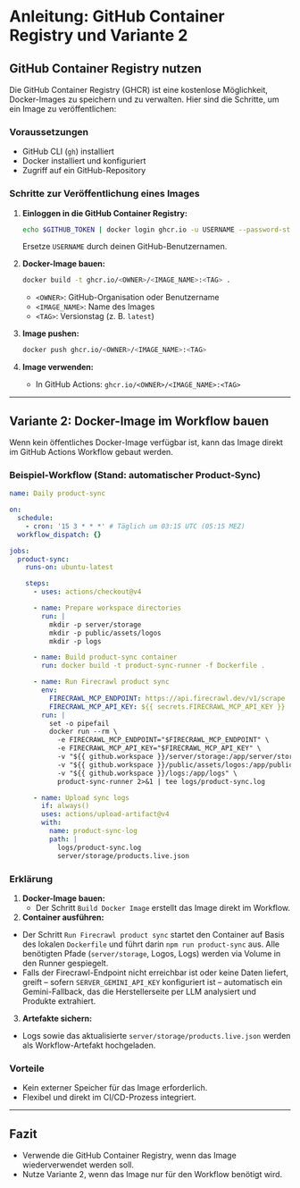 # Anleitung: GitHub Container Registry und Variante 2

## GitHub Container Registry nutzen
Die GitHub Container Registry (GHCR) ist eine kostenlose Möglichkeit, Docker-Images zu speichern und zu verwalten. Hier sind die Schritte, um ein Image zu veröffentlichen:

### Voraussetzungen
- GitHub CLI (`gh`) installiert
- Docker installiert und konfiguriert
- Zugriff auf ein GitHub-Repository

### Schritte zur Veröffentlichung eines Images
1. **Einloggen in die GitHub Container Registry:**
   ```bash
   echo $GITHUB_TOKEN | docker login ghcr.io -u USERNAME --password-stdin
   ```
   Ersetze `USERNAME` durch deinen GitHub-Benutzernamen.

2. **Docker-Image bauen:**
   ```bash
   docker build -t ghcr.io/<OWNER>/<IMAGE_NAME>:<TAG> .
   ```
   - `<OWNER>`: GitHub-Organisation oder Benutzername
   - `<IMAGE_NAME>`: Name des Images
   - `<TAG>`: Versionstag (z. B. `latest`)

3. **Image pushen:**
   ```bash
   docker push ghcr.io/<OWNER>/<IMAGE_NAME>:<TAG>
   ```

4. **Image verwenden:**
   - In GitHub Actions: `ghcr.io/<OWNER>/<IMAGE_NAME>:<TAG>`

---

## Variante 2: Docker-Image im Workflow bauen
Wenn kein öffentliches Docker-Image verfügbar ist, kann das Image direkt im GitHub Actions Workflow gebaut werden.

### Beispiel-Workflow (Stand: automatischer Product-Sync)
```yaml
name: Daily product-sync

on:
  schedule:
    - cron: '15 3 * * *' # Täglich um 03:15 UTC (05:15 MEZ)
  workflow_dispatch: {}

jobs:
  product-sync:
    runs-on: ubuntu-latest

    steps:
      - uses: actions/checkout@v4

      - name: Prepare workspace directories
        run: |
          mkdir -p server/storage
          mkdir -p public/assets/logos
          mkdir -p logs

      - name: Build product-sync container
        run: docker build -t product-sync-runner -f Dockerfile .

      - name: Run Firecrawl product sync
        env:
          FIRECRAWL_MCP_ENDPOINT: https://api.firecrawl.dev/v1/scrape
          FIRECRAWL_MCP_API_KEY: ${{ secrets.FIRECRAWL_MCP_API_KEY }}
        run: |
          set -o pipefail
          docker run --rm \
            -e FIRECRAWL_MCP_ENDPOINT="$FIRECRAWL_MCP_ENDPOINT" \
            -e FIRECRAWL_MCP_API_KEY="$FIRECRAWL_MCP_API_KEY" \
            -v "${{ github.workspace }}/server/storage:/app/server/storage" \
            -v "${{ github.workspace }}/public/assets/logos:/app/public/assets/logos" \
            -v "${{ github.workspace }}/logs:/app/logs" \
            product-sync-runner 2>&1 | tee logs/product-sync.log

      - name: Upload sync logs
        if: always()
        uses: actions/upload-artifact@v4
        with:
          name: product-sync-log
          path: |
            logs/product-sync.log
            server/storage/products.live.json
```

### Erklärung
1. **Docker-Image bauen:**
   - Der Schritt `Build Docker Image` erstellt das Image direkt im Workflow.
2. **Container ausführen:**
  - Der Schritt `Run Firecrawl product sync` startet den Container auf Basis des lokalen `Dockerfile` und führt darin `npm run product-sync` aus. Alle benötigten Pfade (`server/storage`, Logos, Logs) werden via Volume in den Runner gespiegelt.
  - Falls der Firecrawl-Endpoint nicht erreichbar ist oder keine Daten liefert, greift – sofern `SERVER_GEMINI_API_KEY` konfiguriert ist – automatisch ein Gemini-Fallback, das die Herstellerseite per LLM analysiert und Produkte extrahiert.
3. **Artefakte sichern:**
  - Logs sowie das aktualisierte `server/storage/products.live.json` werden als Workflow-Artefakt hochgeladen.

### Vorteile
- Kein externer Speicher für das Image erforderlich.
- Flexibel und direkt im CI/CD-Prozess integriert.

---

## Fazit
- Verwende die GitHub Container Registry, wenn das Image wiederverwendet werden soll.
- Nutze Variante 2, wenn das Image nur für den Workflow benötigt wird.